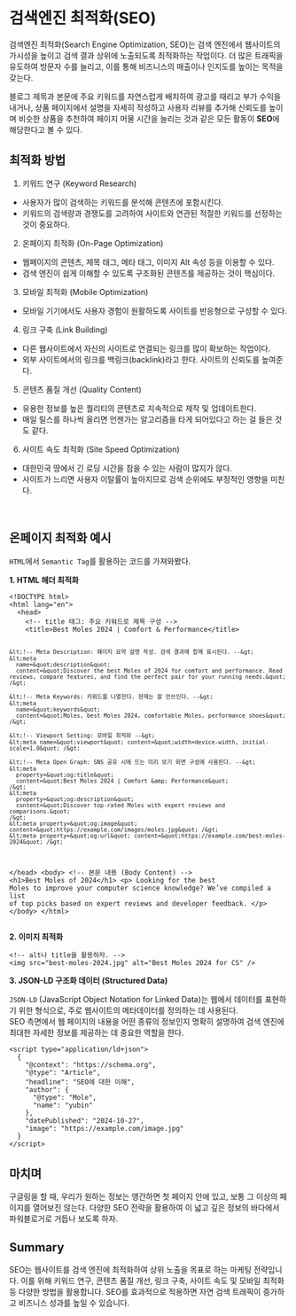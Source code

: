 <h1 id="검색엔진-최적화seo">검색엔진 최적화(SEO)</h1>
<p>검색엔진 최적화(Search Engine Optimization, SEO)는 검색 엔진에서 웹사이트의 가시성을 높이고 검색 결과 상위에 노출되도록 최적화하는 작업이다.
더 많은 트래픽을 유도하여 방문자 수를 늘리고, 이를 통해 비즈니스의 매출이나 인지도를 높이는 목적을 갖는다.</p>
<p>블로그 제목과 본문에 주요 키워드를 자연스럽게 배치하여 광고를 때리고 부가 수익을 내거나, 상품 페이지에서 설명을 자세히 작성하고 사용자 리뷰를 추가해 신뢰도를 높이며 비슷한 상품을 추천하여 페이지 머물 시간을 늘리는 것과 같은 모든 활동이 <strong>SEO</strong>에 해당한다고 볼 수 있다.</p>
<h2 id="최적화-방법">최적화 방법</h2>
<ol>
<li>키워드 연구 (Keyword Research)</li>
</ol>
<ul>
<li>사용자가 많이 검색하는 키워드를 분석해 콘텐츠에 포함시킨다.</li>
<li>키워드의 검색량과 경쟁도를 고려하여 사이트와 연관된 적절한 키워드를 선정하는 것이 중요하다.</li>
</ul>
<ol start="2">
<li>온페이지 최적화 (On-Page Optimization)</li>
</ol>
<ul>
<li>웹페이지의 콘텐츠, 제목 태그, 메타 태그, 이미지 Alt 속성 등을 이용할 수 있다.</li>
<li>검색 엔진이 쉽게 이해할 수 있도록 구조화된 콘텐츠를 제공하는 것이 핵심이다.</li>
</ul>
<ol start="3">
<li>모바일 최적화 (Mobile Optimization)</li>
</ol>
<ul>
<li>모바일 기기에서도 사용자 경험이 원활하도록 사이트를 반응형으로 구성할 수 있다.</li>
</ul>
<ol start="4">
<li>링크 구축 (Link Building)</li>
</ol>
<ul>
<li>다른 웹사이트에서 자신의 사이트로 연결되는 링크를 많이 확보하는 작업이다.</li>
<li>외부 사이트에서의 링크를 백링크(backlink)라고 한다. 사이트의 신뢰도를 높여준다.</li>
</ul>
<ol start="5">
<li>콘텐츠 품질 개선 (Quality Content)</li>
</ol>
<ul>
<li>유용한 정보를 높은 퀄리티의 콘텐츠로 지속적으로 제작 및 업데이트한다.</li>
<li>매일 릴스를 하나씩 올리면 언젠가는 알고리즘을 타게 되어있다고 하는 걸 들은 것도 같다.</li>
</ul>
<ol start="6">
<li>사이트 속도 최적화 (Site Speed Optimization)</li>
</ol>
<ul>
<li>대한민국 땅에서 긴 로딩 시간을 참을 수 있는 사람이 많지가 않다.</li>
<li>사이트가 느리면 사용자 이탈률이 높아지므로 검색 순위에도 부정적인 영향을 미친다.</li>
</ul>
<br />

<h2 id="온페이지-최적화-예시">온페이지 최적화 예시</h2>
<p><code>HTML</code>에서 <code>Semantic Tag</code>를 활용하는 코드를 가져와봤다.</p>
<p><strong>1. HTML 헤더 최적화</strong></p>
<pre><code class="language-html">&lt;!DOCTYPE html&gt;
&lt;html lang=&quot;en&quot;&gt;
  &lt;head&gt;
    &lt;!-- title 태그: 주요 키워드로 제목 구성 --&gt;
    &lt;title&gt;Best Moles 2024 | Comfort &amp; Performance&lt;/title&gt;

    &lt;!-- Meta Description: 페이지 요약 설명 작성. 검색 결과에 함께 표시된다. --&gt;
    &lt;meta
      name=&quot;description&quot;
      content=&quot;Discover the best Moles of 2024 for comfort and performance. Read reviews, compare features, and find the perfect pair for your running needs.&quot;
    /&gt;

    &lt;!-- Meta Keywords: 키워드를 나열한다. 현재는 잘 안쓰인다. --&gt;
    &lt;meta
      name=&quot;keywords&quot;
      content=&quot;Moles, best Moles 2024, comfortable Moles, performance shoes&quot;
    /&gt;

    &lt;!-- Viewport Setting: 모바일 최적화 --&gt;
    &lt;meta name=&quot;viewport&quot; content=&quot;width=device-width, initial-scale=1.0&quot; /&gt;

    &lt;!-- Meta Open Graph: SNS 공유 시에 뜨는 미리 보기 화면 구성에 사용된다. --&gt;
    &lt;meta
      property=&quot;og:title&quot;
      content=&quot;Best Moles 2024 | Comfort &amp; Performance&quot;
    /&gt;
    &lt;meta
      property=&quot;og:description&quot;
      content=&quot;Discover top-rated Moles with expert reviews and comparisons.&quot;
    /&gt;
    &lt;meta property=&quot;og:image&quot; content=&quot;https://example.com/images/moles.jpg&quot; /&gt;
    &lt;meta property=&quot;og:url&quot; content=&quot;https://example.com/best-moles-2024&quot; /&gt;
  &lt;/head&gt;
  &lt;body&gt;
    &lt;!-- 본문 내용 (Body Content) --&gt;
    &lt;h1&gt;Best Moles of 2024&lt;/h1&gt;
    &lt;p&gt;
      Looking for the best Moles to improve your computer science knowledge?
      We’ve compiled a list of top picks based on expert reviews and developer
      feedback.
    &lt;/p&gt;
  &lt;/body&gt;
&lt;/html&gt;</code></pre>
<p><strong>2. 이미지 최적화</strong></p>
<pre><code class="language-html">&lt;!-- alt나 title을 활용하자. --&gt;
&lt;img src=&quot;best-moles-2024.jpg&quot; alt=&quot;Best Moles 2024 for CS&quot; /&gt;</code></pre>
<p><strong>3. JSON-LD 구조화 데이터 (Structured Data)</strong></p>
<p><code>JSON-LD</code> (JavaScript Object Notation for Linked Data)는 웹에서 데이터를 표현하기 위한 형식으로, 주로 웹사이트의 메타데이터를 정의하는 데 사용된다.
<br />SEO 측면에서 웹 페이지의 내용을 어떤 종류의 정보인지 명확히 설명하여 검색 엔진에 최대한 자세한 정보를 제공하는 데 중요한 역할을 한다.</p>
<pre><code class="language-html">&lt;script type=&quot;application/ld+json&quot;&gt;
  {
    &quot;@context&quot;: &quot;https://schema.org&quot;,
    &quot;@type&quot;: &quot;Article&quot;,
    &quot;headline&quot;: &quot;SEO에 대한 이해&quot;,
    &quot;author&quot;: {
      &quot;@type&quot;: &quot;Mole&quot;,
      &quot;name&quot;: &quot;yubin&quot;
    },
    &quot;datePublished&quot;: &quot;2024-10-27&quot;,
    &quot;image&quot;: &quot;https://example.com/image.jpg&quot;
  }
&lt;/script&gt;</code></pre>
<h2 id="마치며">마치며</h2>
<p>구글링을 할 때, 우리가 원하는 정보는 앵간하면 첫 페이지 안에 있고, 보통 그 이상의 페이지를 열어보진 않는다.
다양한 SEO 전략을 활용하여 이 넓고 깊은 정보의 바다에서 파워블로거로 거듭나 보도록 하자.</p>
<h2 id="summary">Summary</h2>
<p>SEO는 웹사이트를 검색 엔진에 최적화하여 상위 노출을 목표로 하는 마케팅 전략입니다. 이를 위해 키워드 연구, 콘텐츠 품질 개선, 링크 구축, 사이트 속도 및 모바일 최적화 등 다양한 방법을 활용합니다. SEO를 효과적으로 적용하면 자연 검색 트래픽이 증가하고 비즈니스 성과를 높일 수 있습니다.</p>